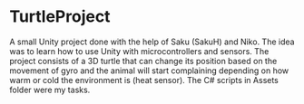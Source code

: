# TurtleProject
A small Unity project done with the help of Saku (SakuH) and Niko. The idea was to learn how to use Unity with microcontrollers and sensors. The project consists of a 3D turtle that can change its position based on the movement of gyro and the animal will start complaining depending on how warm or cold the environment is (heat sensor). The C# scripts in Assets folder were my tasks.
